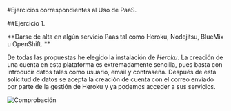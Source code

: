 #Ejercicios correspondientes al Uso de PaaS.

##Ejercicio 1.

**Darse de alta en algún servicio Paas tal como Heroku, Nodejitsu, BlueMix u OpenShift. **

De todas las propuestas he elegido la instalación de *Heroku*. La creación de una cuenta en esta plataforma es extremadamente sencilla, pues basta con introducir datos tales como usuario, email y contraseña. Después de esta solicitud de datos se acepta la creación de cuenta con el correo enviado por parte de la gestión de Heroku y ya podemos acceder a sus servicios.


![Comprobación]([IMG]http://i345.photobucket.com/albums/p391/maribhez/Comprobacion_zpsgdqll9zk.png[/IMG])